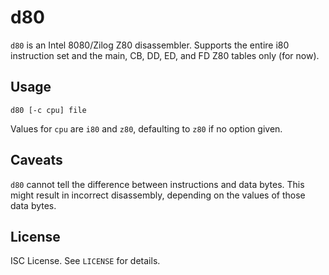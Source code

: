 d80
===
`d80` is an Intel 8080/Zilog Z80 disassembler.
Supports the entire i80 instruction set and the main, CB, DD, ED, and FD Z80
tables only (for now).

Usage
-----
```
d80 [-c cpu] file
```
Values for `cpu` are `i80` and `z80`, defaulting to `z80` if no option given.

Caveats
-------
`d80` cannot tell the difference between instructions and data bytes.
This might result in incorrect disassembly, depending on the values of those
data bytes.

License
-------
ISC License. See `LICENSE` for details.
